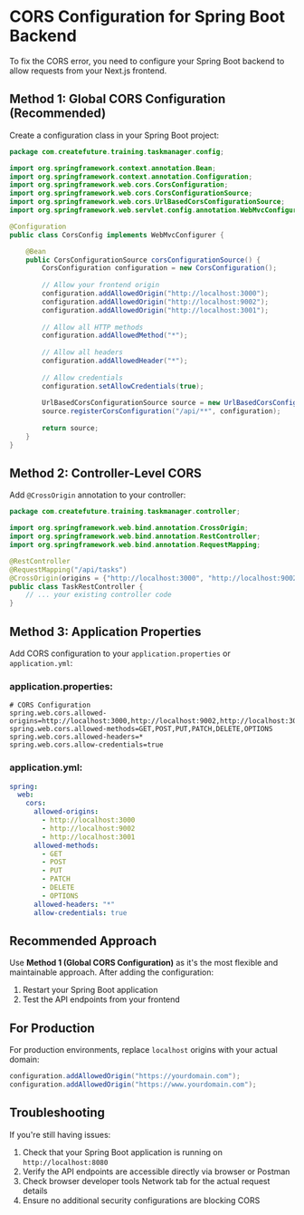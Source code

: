 # CORS Configuration for Spring Boot Backend

To fix the CORS error, you need to configure your Spring Boot backend to allow requests from your Next.js frontend.

## Method 1: Global CORS Configuration (Recommended)

Create a configuration class in your Spring Boot project:

```java
package com.createfuture.training.taskmanager.config;

import org.springframework.context.annotation.Bean;
import org.springframework.context.annotation.Configuration;
import org.springframework.web.cors.CorsConfiguration;
import org.springframework.web.cors.CorsConfigurationSource;
import org.springframework.web.cors.UrlBasedCorsConfigurationSource;
import org.springframework.web.servlet.config.annotation.WebMvcConfigurer;

@Configuration
public class CorsConfig implements WebMvcConfigurer {

    @Bean
    public CorsConfigurationSource corsConfigurationSource() {
        CorsConfiguration configuration = new CorsConfiguration();
        
        // Allow your frontend origin
        configuration.addAllowedOrigin("http://localhost:3000");
        configuration.addAllowedOrigin("http://localhost:9002");
        configuration.addAllowedOrigin("http://localhost:3001");
        
        // Allow all HTTP methods
        configuration.addAllowedMethod("*");
        
        // Allow all headers
        configuration.addAllowedHeader("*");
        
        // Allow credentials
        configuration.setAllowCredentials(true);
        
        UrlBasedCorsConfigurationSource source = new UrlBasedCorsConfigurationSource();
        source.registerCorsConfiguration("/api/**", configuration);
        
        return source;
    }
}
```

## Method 2: Controller-Level CORS

Add `@CrossOrigin` annotation to your controller:

```java
package com.createfuture.training.taskmanager.controller;

import org.springframework.web.bind.annotation.CrossOrigin;
import org.springframework.web.bind.annotation.RestController;
import org.springframework.web.bind.annotation.RequestMapping;

@RestController
@RequestMapping("/api/tasks")
@CrossOrigin(origins = {"http://localhost:3000", "http://localhost:9002", "http://localhost:3001"})
public class TaskRestController {
    // ... your existing controller code
}
```

## Method 3: Application Properties

Add CORS configuration to your `application.properties` or `application.yml`:

### application.properties:
```properties
# CORS Configuration
spring.web.cors.allowed-origins=http://localhost:3000,http://localhost:9002,http://localhost:3001
spring.web.cors.allowed-methods=GET,POST,PUT,PATCH,DELETE,OPTIONS
spring.web.cors.allowed-headers=*
spring.web.cors.allow-credentials=true
```

### application.yml:
```yaml
spring:
  web:
    cors:
      allowed-origins:
        - http://localhost:3000
        - http://localhost:9002
        - http://localhost:3001
      allowed-methods:
        - GET
        - POST
        - PUT
        - PATCH
        - DELETE
        - OPTIONS
      allowed-headers: "*"
      allow-credentials: true
```

## Recommended Approach

Use **Method 1 (Global CORS Configuration)** as it's the most flexible and maintainable approach. After adding the configuration:

1. Restart your Spring Boot application
2. Test the API endpoints from your frontend

## For Production

For production environments, replace `localhost` origins with your actual domain:

```java
configuration.addAllowedOrigin("https://yourdomain.com");
configuration.addAllowedOrigin("https://www.yourdomain.com");
```

## Troubleshooting

If you're still having issues:

1. Check that your Spring Boot application is running on `http://localhost:8080`
2. Verify the API endpoints are accessible directly via browser or Postman
3. Check browser developer tools Network tab for the actual request details
4. Ensure no additional security configurations are blocking CORS
